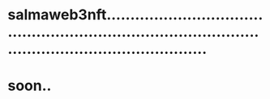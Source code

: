 # salmaweb3nft................................................................................................................................
# soon..
